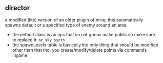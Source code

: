 ## director
a modified (lite) version of an older plugin of mine, this automatically spawns default or a specified type of enemy around an area
- the default class is an npc that im not gonna make public so make sure to replace it: `nz_sky_synth`
- the spawnLevels table is basically the only thing that should be modified other than that tho, you create/modify/delete points via commands ingame